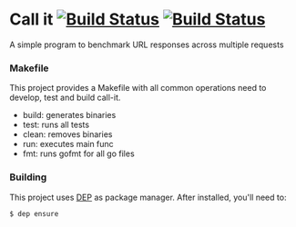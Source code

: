# Call it [![Build Status](https://travis-ci.org/pedrolopesme/call-it.svg?branch=master)](https://travis-ci.org/pedrolopesme/call-it) [![Build Status](https://goreportcard.com/badge/github.com/pedrolopesme/call-it)](https://goreportcard.com/report/github.com/pedrolopesme/call-it)
A simple program to benchmark URL responses across multiple requests

### Makefile

This project provides a Makefile with all common operations need to develop, test and build call-it.

* build: generates binaries
* test: runs all tests
* clean: removes binaries
* run: executes main func
* fmt: runs gofmt for all go files


### Building

This project uses [DEP](https://golang.github.io/dep/docs/installation.html)
as package manager. After installed, you'll need to:

```
$ dep ensure
```